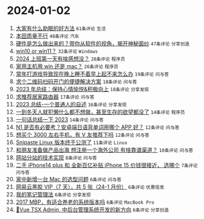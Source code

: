 # 2024-01-02

1. [大家有什么助眠的好方法](https://www.v2ex.com/t/1005047) `61条评论` `生活`
1. [本田质量不行](https://www.v2ex.com/t/1005056) `48条评论` `汽车`
1. [硬件是怎么做出来的？带你从软件的视角，揭开神秘面纱](https://www.v2ex.com/t/1005031) `47条评论` `分享创造`
1. [win10 or win11？](https://www.v2ex.com/t/1005072) `32条评论` `Windows`
1. [2024 上班第一天有啥感想没？](https://www.v2ex.com/t/1005080) `28条评论` `程序员`
1. [家用主机用 win 还是 mac？](https://www.v2ex.com/t/1005068) `26条评论` `程序员`
1. [常年打游戏导致现在晚上睡不着早上起不来怎么办](https://www.v2ex.com/t/1005053) `19条评论` `问与答`
1. [求个二维码扫码开门的便捷解决方案](https://www.v2ex.com/t/1005058) `18条评论` `问与答`
1. [2023 年总结：保持心情愉悦&积极向上](https://www.v2ex.com/t/1005044) `18条评论` `分享发现`
1. [求推荐居家路由器](https://www.v2ex.com/t/1005036) `17条评论` `问与答`
1. [2023 总结-一个普通人的自述](https://www.v2ex.com/t/1005052) `16条评论` `分享发现`
1. [一到冬天人就犯懒什么都不想做，甚至生存的欲望都没了](https://www.v2ex.com/t/1005084) `14条评论` `程序员`
1. [一句话总结一下 2023](https://www.v2ex.com/t/1005071) `14条评论` `问与答`
1. [N1 是否有必要考？安卓端日语背单词用哪个 APP 好？](https://www.v2ex.com/t/1005059) `12条评论` `问与答`
1. [想买个 3000 左右手机，有 V 友推荐下吗](https://www.v2ex.com/t/1005039) `12条评论` `问与答`
1. [Snipaste Linux 版本终于公测了](https://www.v2ex.com/t/1005045) `11条评论` `Linux`
1. [和朋友准备做产品出海 想注册一个海外公司 有啥靠谱渠道？](https://www.v2ex.com/t/1005049) `10条评论` `问与答`
1. [网站分站的技术实现](https://www.v2ex.com/t/1005041) `8条评论` `问与答`
1. [二手 iPhone14 plus 和 全新百亿补贴 iPhone 15 价钱很接近， 选哪个](https://www.v2ex.com/t/1005074) `7条评论` `问与答`
1. [家中新增一台 Mac 的选型问题](https://www.v2ex.com/t/1005062) `6条评论` `问与答`
1. [网易云黑胶 VIP（7 天），共 5 张（24-1 月份）](https://www.v2ex.com/t/1005057) `6条评论` `优惠信息`
1. [我的笔记管理法](https://www.v2ex.com/t/1005055) `6条评论` `分享发现`
1. [2017 MBP，有适合养老的系统版本吗](https://www.v2ex.com/t/1005054) `6条评论` `MacBook Pro`
1. [🎉Vue TSX Admin, 中后台管理系统开发的新方向](https://www.v2ex.com/t/1005028) `6条评论` `分享创造`
